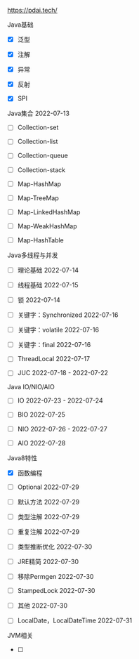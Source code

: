 https://pdai.tech/



Java基础

- [x] 泛型
- [x] 注解
- [x] 异常
- [x] 反射
- [x] SPI



Java集合 2022-07-13

- [ ] Collection-set
- [ ] Collection-list
- [ ] Collection-queue
- [ ] Collection-stack
- [ ] Map-HashMap
- [ ] Map-TreeMap
- [ ] Map-LinkedHashMap
- [ ] Map-WeakHashMap
- [ ] Map-HashTable



Java多线程与并发

- [ ] 理论基础 2022-07-14
- [ ] 线程基础 2022-07-15
- [ ] 锁 2022-07-14
- [ ] 关键字：Synchronized  2022-07-16
- [ ] 关键字：volatile  2022-07-16
- [ ] 关键字：final  2022-07-16
- [ ] ThreadLocal  2022-07-17
- [ ] JUC 2022-07-18 - 2022-07-22



Java IO/NIO/AIO

- [ ] IO 2022-07-23 - 2022-07-24
- [ ] BIO 2022-07-25
- [ ] NIO 2022-07-26 - 2022-07-27
- [ ] AIO 2022-07-28



Java8特性

- [x] 函数编程
- [ ] Optional 2022-07-29
- [ ] 默认方法 2022-07-29
- [ ] 类型注解 2022-07-29
- [ ] 重复注解 2022-07-29
- [ ] 类型推断优化 2022-07-30
- [ ] JRE精简 2022-07-30
- [ ] 移除Permgen 2022-07-30
- [ ] StampedLock 2022-07-30
- [ ] 其他 2022-07-30
- [ ] LocalDate，LocalDateTime 2022-07-31



JVM相关

- [ ] 